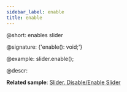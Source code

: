 ```yaml
---
sidebar_label: enable
title: enable
---          
```


@short: enables slider

@signature: {'enable(): void;'}

@example:
slider.enable();

@descr:

**Related sample**: [Slider. Disable/Enable Slider](https://snippet.dhtmlx.com/po9hsc2l)
